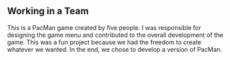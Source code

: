 ## Working in a Team


This is a PacMan game created by five people. I was responsible for designing the game menu and contributed to the overall development of the game.
This was a fun project because we had the freedom to create whatever we wanted. In the end, we chose to develop a version of PacMan. 
